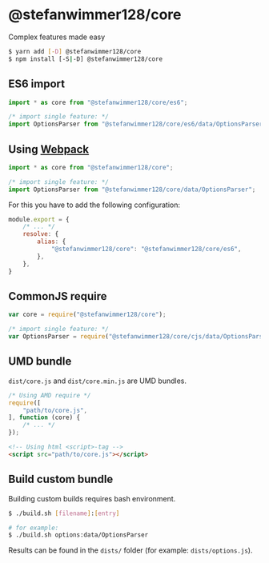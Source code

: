 # @stefanwimmer128/core

Complex features made easy

``` bash
$ yarn add [-D] @stefanwimmer128/core
$ npm install [-S|-D] @stefanwimmer128/core
```

## ES6 import

``` js
import * as core from "@stefanwimmer128/core/es6";

/* import single feature: */
import OptionsParser from "@stefanwimmer128/core/es6/data/OptionsParser.js";
```

## Using [Webpack](https://webpack.js.org/)

``` js
import * as core from "@stefanwimmer128/core";

/* import single feature: */
import OptionsParser from "@stefanwimmer128/core/data/OptionsParser";
```

For this you have to add the following configuration:

``` js
module.export = {
    /* ... */
    resolve: {
        alias: {
            "@stefanwimmer128/core": "@stefanwimmer128/core/es6",
        },
    },
}
```

## CommonJS require

``` js
var core = require("@stefanwimmer128/core");

/* import single feature: */
var OptionsParser = require("@stefanwimmer128/core/cjs/data/OptionsParser").default;
```

## UMD bundle

`dist/core.js` and `dist/core.min.js` are UMD bundles.

``` js
/* Using AMD require */
require([
    "path/to/core.js",
], function (core) {
    /* ... */
});
```

``` html
<!-- Using html <script>-tag -->
<script src="path/to/core.js"></script>
```

## Build custom bundle

Building custom builds requires bash environment.

``` bash
$ ./build.sh [filename]:[entry]

# for example:
$ ./build.sh options:data/OptionsParser
```

Results can be found in the `dists/` folder (for example: `dists/options.js`).
